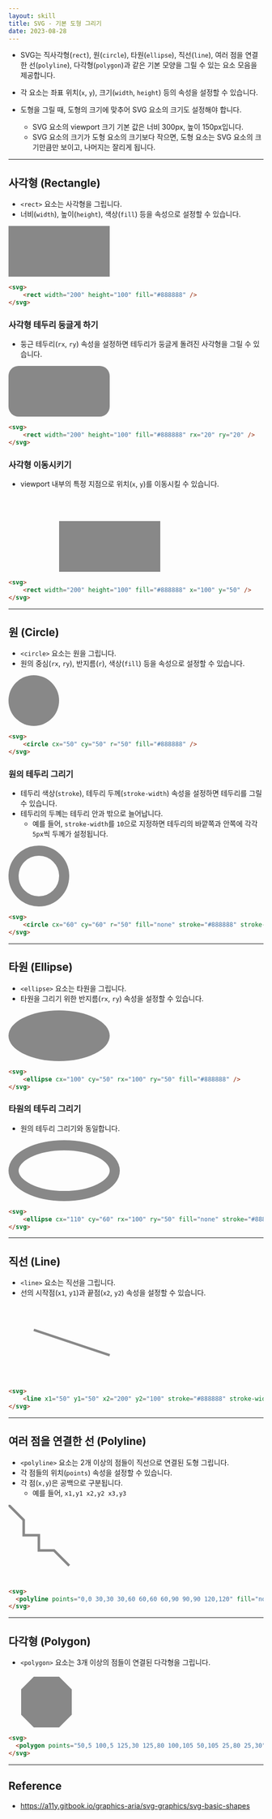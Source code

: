 ```yaml
---
layout: skill
title: SVG - 기본 도형 그리기
date: 2023-08-28
---
```



- SVG는 직사각형(`rect`), 원(`circle`), 타원(`ellipse`), 직선(`line`), 여러 점을 연결한 선(`polyline`), 다각형(`polygon`)과 같은 기본 모양을 그릴 수 있는 요소 모음을 제공합니다.
- 각 요소는 좌표 위치(`x`, `y`), 크기(`width`, `height`) 등의 속성을 설정할 수 있습니다.

- 도형을 그릴 때, 도형의 크기에 맞추어 SVG 요소의 크기도 설정해야 합니다.
    - SVG 요소의 viewport 크기 기본 값은 너비 300px, 높이 150px입니다.
    - SVG 요소의 크기가 도형 요소의 크기보다 작으면, 도형 요소는 SVG 요소의 크기만큼만 보이고, 나머지는 잘리게 됩니다.


---


## 사각형 (Rectangle)

- `<rect>` 요소는 사각형을 그립니다.
- 너비(`width`), 높이(`height`), 색상(`fill`) 등을 속성으로 설정할 수 있습니다.

<svg height="100">
    <rect width="200" height="100" fill="#888888" />
</svg>

```html
<svg>
    <rect width="200" height="100" fill="#888888" />
</svg>
```


### 사각형 테두리 둥글게 하기

- 둥근 테두리(`rx`, `ry`) 속성을 설정하면 테두리가 둥글게 돌려진 사각형을 그릴 수 있습니다.

<svg height="100">
    <rect width="200" height="100" fill="#888888" rx="20" ry="20" />
</svg>

```html
<svg>
    <rect width="200" height="100" fill="#888888" rx="20" ry="20" />
</svg>
```


### 사각형 이동시키기

- viewport 내부의 특정 지점으로 위치(`x`, `y`)를 이동시킬 수 있습니다.

<svg>
    <rect width="200" height="100" fill="#888888" x="100" y="50" />
</svg>

```html
<svg>
    <rect width="200" height="100" fill="#888888" x="100" y="50" />
</svg>
```


---


## 원 (Circle)

- `<circle>` 요소는 원을 그립니다.
- 원의 중심(`rx`, `ry`), 반지름(`r`), 색상(`fill`) 등을 속성으로 설정할 수 있습니다.

<svg height="100">
    <circle cx="50" cy="50" r="50" fill="#888888" />
</svg>

```html
<svg>
    <circle cx="50" cy="50" r="50" fill="#888888" />
</svg>
```


### 원의 테두리 그리기

- 테두리 색상(`stroke`), 테두리 두께(`stroke-width`) 속성을 설정하면 테두리를 그릴 수 있습니다.
- 테두리의 두꼐는 테두리 안과 밖으로 늘어납니다.
    - 예를 들어, `stroke-width`를 `10`으로 지정하면 테두리의 바깥쪽과 안쪽에 각각 `5px`씩 두께가 설정됩니다.

<svg height="120">
    <circle cx="60" cy="60" r="50" fill="none" stroke="#888888" stroke-width="20" />
</svg>

```html
<svg>
    <circle cx="60" cy="60" r="50" fill="none" stroke="#888888" stroke-width="20" />
</svg>
```


---


## 타원 (Ellipse)

- `<ellipse>` 요소는 타원을 그립니다.
- 타원을 그리기 위한 반지름(`rx`, `ry`) 속성을 설정할 수 있습니다.

<svg height="100">
    <ellipse cx="100" cy="50" rx="100" ry="50" fill="#888888" />
</svg>

```html
<svg>
    <ellipse cx="100" cy="50" rx="100" ry="50" fill="#888888" />
</svg>
```


### 타원의 테두리 그리기

- 원의 테두리 그리기와 동일합니다.

<svg height="120">
    <ellipse cx="110" cy="60" rx="100" ry="50" fill="none" stroke="#888888" stroke-width="20" />
</svg>

```html
<svg>
    <ellipse cx="110" cy="60" rx="100" ry="50" fill="none" stroke="#888888" stroke-width="20" />
</svg>
```


---


## 직선 (Line)

- `<line>` 요소는 직선을 그립니다.
- 선의 시작점(`x1`, `y1`)과 끝점(`x2`, `y2`) 속성을 설정할 수 있습니다.

<svg>
    <line x1="50" y1="50" x2="200" y2="100" stroke="#888888" stroke-width="5" />
</svg>

```html
<svg>
    <line x1="50" y1="50" x2="200" y2="100" stroke="#888888" stroke-width="5" />
</svg>
```


---


## 여러 점을 연결한 선 (Polyline)

- `<polyline>` 요소는 2개 이상의 점들이 직선으로 연결된 도형 그립니다.
- 각 점들의 위치(`points`) 속성을 설정할 수 있습니다.
- 각 점(`x,y`)은 공백으로 구분됩니다.
    - 예를 들어, `x1,y1 x2,y2 x3,y3`

<svg>
  <polyline points="0,0 30,30 30,60 60,60 60,90 90,90 120,120" fill="none" stroke="#888888" stroke-width="5" />
</svg>

```html
<svg>
  <polyline points="0,0 30,30 30,60 60,60 60,90 90,90 120,120" fill="none" stroke="#888888" stroke-width="5" />
</svg>
```

---


## 다각형 (Polygon)

- `<polygon>` 요소는 3개 이상의 점들이 연결된 다각형을 그립니다.

<svg height="105">
  <polygon points="50,5 100,5 125,30 125,80 100,105 50,105 25,80 25,30" fill="#888888" />
</svg>

```html
<svg>
  <polygon points="50,5 100,5 125,30 125,80 100,105 50,105 25,80 25,30" fill="#888888" />
</svg>
```


---


## Reference

- <https://a11y.gitbook.io/graphics-aria/svg-graphics/svg-basic-shapes>
